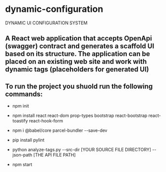# dynamic-configuration
DYNAMIC UI CONFIGURATION SYSTEM

## A React web application that accepts OpenApi (swagger) contract and generates a scaffold UI based on its structure. The application can be placed on an existing web site and work with dynamic tags (placeholders for generated UI)


## To run the project you shuold run the following commands:
- npm init
- npm install react react-dom prop-types bootstrap react-bootstrap react-toastify react-hook-form
- npm i @babel/core parcel-bundler --save-dev 

- pip install pylint
- python analyze-tags.py --src-dir [YOUR SOURCE FILE DIRECTORY] --json-path [THE API FILE PATH]
- npm start
